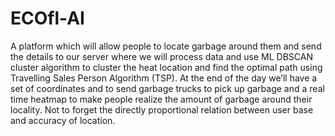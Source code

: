 # ECOfl-AI

A platform which will allow people to locate garbage around them and send the
details to our server where we will process data and use ML DBSCAN cluster
algorithm to cluster the heat location and find the optimal path using Travelling
Sales Person Algorithm (TSP). At the end of the day we’ll have a set of
coordinates and to send garbage trucks to pick up garbage and a real time
heatmap to make people realize the amount of garbage around their locality. Not
to forget the directly proportional relation between user base and accuracy of
location.
